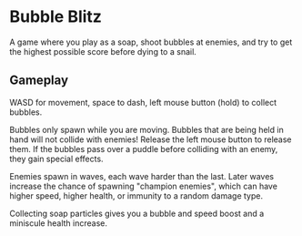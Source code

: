 # Bubble Blitz

A game where you play as a soap, shoot bubbles at enemies, and try to get the highest possible score before dying to a snail.

## Gameplay

WASD for movement, space to dash, left mouse button (hold) to collect bubbles.

Bubbles only spawn while you are moving. Bubbles that are being held in hand will not collide with enemies! Release the left mouse button to release them. If the bubbles pass over a puddle before colliding with an enemy, they gain special effects.

Enemies spawn in waves, each wave harder than the last. Later waves increase the chance of spawning "champion enemies", which can have higher speed, higher health, or immunity to a random damage type.

Collecting soap particles gives you a bubble and speed boost and a miniscule health increase.
